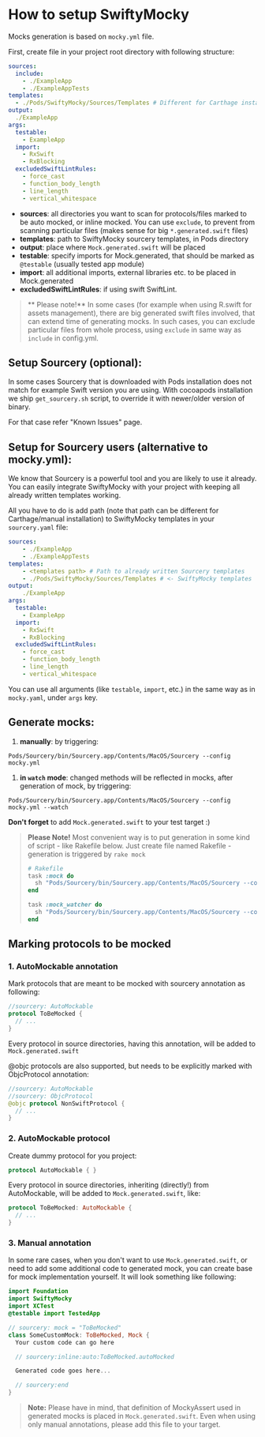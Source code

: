 # How to setup SwiftyMocky

Mocks generation is based on `mocky.yml` file.

First, create file in your project root directory with following structure:

```yaml
sources:
  include:
    - ./ExampleApp
    - ./ExampleAppTests
templates:
  - ./Pods/SwiftyMocky/Sources/Templates # Different for Carthage installation
output:
  ./ExampleApp
args:
  testable:
    - ExampleApp
  import:
    - RxSwift
    - RxBlocking
  excludedSwiftLintRules:
    - force_cast
    - function_body_length
    - line_length
    - vertical_whitespace
```

+ **sources**: all directories you want to scan for protocols/files marked to be auto mocked, or inline mocked. You can use `exclude`, to prevent from scanning particular files (makes sense for big `*.generated.swift` files)
+ **templates**: path to SwiftyMocky sourcery templates, in Pods directory
+ **output**: place where `Mock.generated.swift` will be placed
+ **testable**: specify imports for Mock.generated, that should be marked as `@testable` (usually tested app module)
+ **import**: all additional imports, external libraries etc. to be placed in Mock.generated
+ **excludedSwiftLintRules**: if using swift SwiftLint.

> ** Please note!**
> In some cases (for example when using R.swift for assets management), there are big generated swift files involved, that can extend time of generating mocks.
> In such cases, you can exclude particular files from whole process, using `exclude` in same way as `include` in config.yml.

## Setup Sourcery (optional):

In some cases Sourcery that is downloaded with Pods installation does not match for example Swift version you are using. With cocoapods installation we ship `get_sourcery.sh` script, to override it with newer/older version of binary.

For that case refer "Known Issues" page.

## Setup for Sourcery users (alternative to mocky.yml):

We know that Sourcery is a powerful tool and you are likely to use it already. You can easily integrate SwiftyMocky with your project with keeping all already written templates working.

All you have to do is add path (note that path can be different for Carthage/manual installation) to SwiftyMocky templates in your `sourcery.yaml` file:

```yaml
sources:
    - ./ExampleApp
    - ./ExampleAppTests
templates:
    - <templates path> # Path to already written Sourcery templates
    - ./Pods/SwiftyMocky/Sources/Templates # <- SwiftyMocky templates
output:
    ./ExampleApp
args:
  testable:
    - ExampleApp
  import:
    - RxSwift
    - RxBlocking
  excludedSwiftLintRules:
    - force_cast
    - function_body_length
    - line_length
    - vertical_whitespace
```

You can use all arguments (like `testable`, `import`, etc.) in the same way as in `mocky.yaml`, under `args` key.

## Generate mocks:

1. **manually**: by triggering:

  `Pods/Sourcery/bin/Sourcery.app/Contents/MacOS/Sourcery --config mocky.yml`
1. **in `watch` mode**: changed methods will be reflected in mocks, after generation of mock, by triggering:

  `Pods/Sourcery/bin/Sourcery.app/Contents/MacOS/Sourcery --config mocky.yml --watch`


**Don't forget** to add `Mock.generated.swift` to your test target :)

> **Please Note!**
> Most convenient way is to put generation in some kind of script - like Rakefile below.
> Just create file named Rakefile - generation is triggered by `rake mock`
> ```ruby
> # Rakefile
> task :mock do
>   sh "Pods/Sourcery/bin/Sourcery.app/Contents/MacOS/Sourcery --config mocky.yml"
> end
>
> task :mock_watcher do
>   sh "Pods/Sourcery/bin/Sourcery.app/Contents/MacOS/Sourcery --config mocky.yml --watch"
> end
> ```

## Marking protocols to be mocked

### **1. AutoMockable annotation**

Mark protocols that are meant to be mocked with sourcery annotation as following:

```swift
//sourcery: AutoMockable
protocol ToBeMocked {
  // ...
}
```

Every protocol in source directories, having this annotation, will be added to `Mock.generated.swift`

@objc protocols are also supported, but needs to be explicitly marked with ObjcProtocol annotation:

```swift
//sourcery: AutoMockable
//sourcery: ObjcProtocol
@objc protocol NonSwiftProtocol {
  // ...
}
```

### **2. AutoMockable protocol**

Create dummy protocol for you project:

```swift
protocol AutoMockable { }
```

Every protocol in source directories, inheriting (directly!) from AutoMockable, will be added to `Mock.generated.swift`, like:

```swift
protocol ToBeMocked: AutoMockable {
  // ...
}
```

### **3. Manual annotation**

In some rare cases, when you don't want to use `Mock.generated.swift`, or need to add some additional code to generated mock, you can create base for mock implementation yourself. It will look something like following:

```swift
import Foundation
import SwiftyMocky
import XCTest
@testable import TestedApp

// sourcery: mock = "ToBeMocked"
class SomeCustomMock: ToBeMocked, Mock {
  Your custom code can go here

  // sourcery:inline:auto:ToBeMocked.autoMocked

  Generated code goes here...

  // sourcery:end
}
```

> __Note:__
> Please have in mind, that definition of MockyAssert used in generated mocks is placed in `Mock.generated.swift`. Even when using only manual annotations, please add this file to your target.
